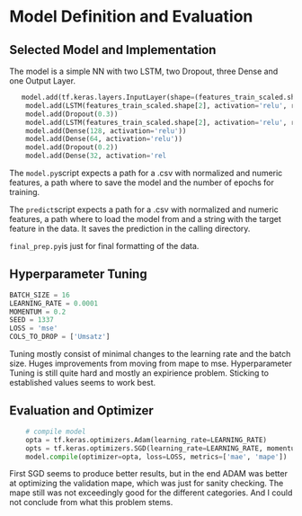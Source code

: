 # Model Definition and Evaluation

## Selected Model and Implementation
The model is a simple NN with two LSTM, two Dropout, three Dense and one Output Layer.

```python
   model.add(tf.keras.layers.InputLayer(shape=(features_train_scaled.shape[1], features_train_scaled.shape[2])))
    model.add(LSTM(features_train_scaled.shape[2], activation='relu', return_sequences=True))
    model.add(Dropout(0.3))
    model.add(LSTM(features_train_scaled.shape[2], activation='relu', return_sequences=False))
    model.add(Dense(128, activation='relu'))
    model.add(Dense(64, activation='relu'))
    model.add(Dropout(0.2))
    model.add(Dense(32, activation='rel
```

The `model.py`script expects a path for a .csv with normalized and numeric features, a path where to save the model and the number of epochs for training.

The `predict`script expects a path for a .csv with normalized and numeric features, a path where to load the model from and a string with the target feature in the data. It saves the prediction in the calling directory.

`final_prep.py`is just for final formatting of the data.

## Hyperparameter Tuning

```Python
BATCH_SIZE = 16
LEARNING_RATE = 0.0001
MOMENTUM = 0.2
SEED = 1337
LOSS = 'mse'
COLS_TO_DROP = ['Umsatz']
```

Tuning mostly consist of minimal changes to the learning rate and the batch size. Huges improvements from moving from mape to mse.
Hyperparameter Tuning is still quite hard and mostly an expirience problem. Sticking to established values seems to work best.

## Evaluation and Optimizer

```Python
    # compile model
    opta = tf.keras.optimizers.Adam(learning_rate=LEARNING_RATE)
    opts = tf.keras.optimizers.SGD(learning_rate=LEARNING_RATE, momentum=MOMENTUM)
    model.compile(optimizer=opta, loss=LOSS, metrics=['mae', 'mape'])

```

First SGD seems to produce better results, but in the end ADAM was better at optimizing the validation mape, which was just for sanity checking.
The mape still was not exceedingly good for the different categories. And I could not conclude from what this problem stems.
